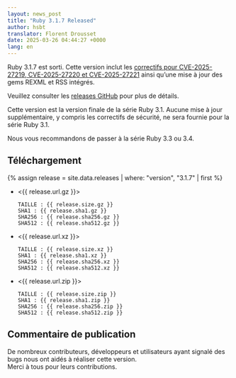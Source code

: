 ```yaml
---
layout: news_post
title: "Ruby 3.1.7 Released"
author: hsbt
translator: Florent Drousset
date: 2025-03-26 04:44:27 +0000
lang: en
---
```


Ruby 3.1.7 est sorti. Cette version inclut les [correctifs pour CVE-2025-27219, CVE-2025-27220 et CVE-2025-27221](https://www.ruby-lang.org/en/news/2025/02/26/security-advisories/) ainsi qu’une mise à jour des gems REXML et RSS intégrés.

Veuillez consulter les [releases GitHub](https://github.com/ruby/ruby/releases/tag/v3_1_7) pour plus de détails.

Cette version est la version finale de la série Ruby 3.1. Aucune mise à jour supplémentaire, y compris les correctifs de sécurité, ne sera fournie pour la série Ruby 3.1.

Nous vous recommandons de passer à la série Ruby 3.3 ou 3.4.

## Téléchargement

{% assign release = site.data.releases | where: "version", "3.1.7" | first %}

* <{{ release.url.gz }}>

      TAILLE : {{ release.size.gz }}
      SHA1 : {{ release.sha1.gz }}
      SHA256 : {{ release.sha256.gz }}
      SHA512 : {{ release.sha512.gz }}

* <{{ release.url.xz }}>

      TAILLE : {{ release.size.xz }}
      SHA1 : {{ release.sha1.xz }}
      SHA256 : {{ release.sha256.xz }}
      SHA512 : {{ release.sha512.xz }}

* <{{ release.url.zip }}>

      TAILLE : {{ release.size.zip }}
      SHA1 : {{ release.sha1.zip }}
      SHA256 : {{ release.sha256.zip }}
      SHA512 : {{ release.sha512.zip }}

## Commentaire de publication

De nombreux contributeurs, développeurs et utilisateurs ayant signalé des bugs nous ont aidés à réaliser cette version.  
Merci à tous pour leurs contributions.
